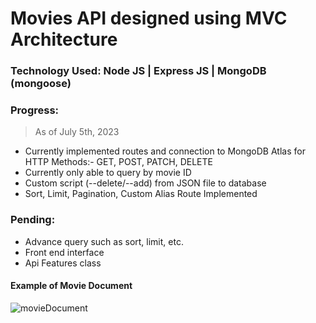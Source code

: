 # Movies API designed using MVC Architecture 

### Technology Used: Node JS | Express JS | MongoDB (mongoose)

### Progress:
> As of July 5th, 2023
* Currently implemented routes and connection to MongoDB Atlas
for HTTP Methods:- GET, POST, PATCH, DELETE 
* Currently only able to query by movie ID
* Custom script (--delete/--add) from JSON file to database 
* Sort, Limit, Pagination, Custom Alias Route Implemented 


### Pending: 
* Advance query such as sort, limit, etc.
* Front end interface
* Api Features class

#### Example of Movie Document
![movieDocument](https://github.com/HRoses/MVC-Architecture/assets/105571947/a5a969af-6244-42fd-9e60-bdba1be2e8e5)
